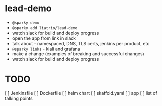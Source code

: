 # lead-demo

* `@sparky demo`
* `@sparky add liatrio/lead-demo`
* watch slack for build and deploy progress
* open the app from link in slack
* talk about - namespaced, DNS, TLS certs, jenkins per product, etc
* `@sparky links` - kiali and grafana
* make a change (examples of breaking and successful changes)
* watch slack for build and deploy progress

# TODO
[ ] Jenkinsfile
[ ] Dockerfile
[ ] helm chart
[ ] skaffold.yaml
[ ] app
[ ] list of talking points 
